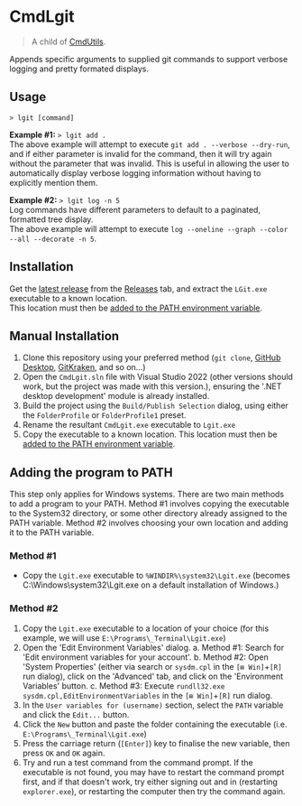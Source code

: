 # CmdLgit
> A child of [CmdUtils](../../../CmdUtils/).

Appends specific arguments to supplied git commands to support verbose logging and pretty formated displays.

## Usage
`> lgit [command]`

**Example #1:** `> lgit add .`
<br/>The above example will attempt to execute `git add . --verbose --dry-run`, and if either parameter is invalid for the command, then it will try again without the parameter that was invalid. This is useful in allowing the user to automatically display verbose logging information without having to explicitly mention them.

**Example #2:** `> lgit log -n 5`
<br/>Log commands have different parameters to default to a paginated, formatted tree display.
<br/>The above example will attempt to execute `log --oneline --graph --color --all --decorate -n 5`.

## Installation
Get the [latest release](../../releases/latest) from the [Releases](../../releases) tab, and extract the `LGit.exe` executable to a known location.
<br/>This location must then be [added to the PATH environment variable](adding-the-program-to-path).

## Manual Installation
1. Clone this repository using your preferred method (`git clone`, [GitHub Desktop](https://desktop.github.com/), [GitKraken](https://gitkraken.com/), and so on...)
2. Open the `CmdLgit.sln` file with Visual Studio 2022 (other versions should work, but the project was made with this version.), ensuring the '.NET desktop development' module is already installed.
3. Build the project using the `Build/Publish Selection` dialog, using either the `FolderProfile` or `FolderProfile1` preset.
4. Rename the resultant `CmdLgit.exe` executable to `Lgit.exe`
5. Copy the executable to a known location. This location must then be [added to the PATH environment variable](adding-the-program-to-path).

## Adding the program to PATH
This step only applies for Windows systems.
There are two main methods to add a program to your PATH. Method #1 involves copying the executable to the System32 directory, or some other directory already assigned to the PATH variable. Method #2 involves choosing your own location and adding it to the PATH variable.
### Method #1
- Copy the `Lgit.exe` executable to `%WINDIR%\system32\Lgit.exe` (becomes C:\Windows\system32\Lgit.exe on a default installation of Windows.)
### Method #2
1. Copy the `Lgit.exe` executable to a location of your choice (for this example, we will use `E:\Programs\_Terminal\Lgit.exe`)
2. Open the 'Edit Environment Variables' dialog.
	a. Method #1: Search for 'Edit environment variables for your account'.
	b. Method #2: Open 'System Properties' (either via search or `sysdm.cpl` in the `[⊞ Win]`+`[R]` run dialog), click on the 'Advanced' tab, and click on the 'Environment Variables' button.
	c. Method #3: Execute `rundll32.exe sysdm.cpl,EditEnvironmentVariables` in the `[⊞ Win]`+`[R]` run dialog.
3. In the `User variables for (username)` section, select the `PATH` variable and click the `Edit...` button.
4. Click the `New` button and paste the folder containing the executable (i.e. `E:\Programs\_Terminal\Lgit.exe`)
5. Press the carriage return (`[Enter]`) key to finalise the new variable, then press `OK` and `OK` again.
6. Try and run a test command from the command prompt. If the executable is not found, you may have to restart the command prompt first, and if that doesn't work, try either signing out and in (restarting `explorer.exe`), or restarting the computer then try the command again.
